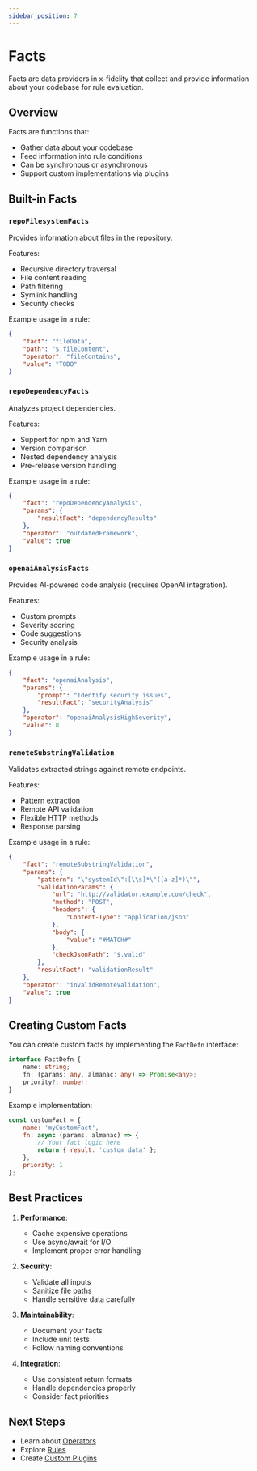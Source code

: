 ```yaml
---
sidebar_position: 7
---
```


# Facts

Facts are data providers in x-fidelity that collect and provide information about your codebase for rule evaluation.

## Overview

Facts are functions that:
- Gather data about your codebase
- Feed information into rule conditions
- Can be synchronous or asynchronous
- Support custom implementations via plugins

## Built-in Facts

### `repoFilesystemFacts`

Provides information about files in the repository.

Features:
- Recursive directory traversal
- File content reading
- Path filtering
- Symlink handling
- Security checks

Example usage in a rule:
```json
{
    "fact": "fileData",
    "path": "$.fileContent",
    "operator": "fileContains",
    "value": "TODO"
}
```

### `repoDependencyFacts`

Analyzes project dependencies.

Features:
- Support for npm and Yarn
- Version comparison
- Nested dependency analysis
- Pre-release version handling

Example usage in a rule:
```json
{
    "fact": "repoDependencyAnalysis",
    "params": {
        "resultFact": "dependencyResults"
    },
    "operator": "outdatedFramework",
    "value": true
}
```

### `openaiAnalysisFacts`

Provides AI-powered code analysis (requires OpenAI integration).

Features:
- Custom prompts
- Severity scoring
- Code suggestions
- Security analysis

Example usage in a rule:
```json
{
    "fact": "openaiAnalysis",
    "params": {
        "prompt": "Identify security issues",
        "resultFact": "securityAnalysis"
    },
    "operator": "openaiAnalysisHighSeverity",
    "value": 8
}
```

### `remoteSubstringValidation`

Validates extracted strings against remote endpoints.

Features:
- Pattern extraction
- Remote API validation
- Flexible HTTP methods
- Response parsing

Example usage in a rule:
```json
{
    "fact": "remoteSubstringValidation",
    "params": {
        "pattern": "\"systemId\":[\\s]*\"([a-z]*)\"",
        "validationParams": {
            "url": "http://validator.example.com/check",
            "method": "POST",
            "headers": {
                "Content-Type": "application/json"
            },
            "body": {
                "value": "#MATCH#"
            },
            "checkJsonPath": "$.valid"
        },
        "resultFact": "validationResult"
    },
    "operator": "invalidRemoteValidation",
    "value": true
}
```

## Creating Custom Facts

You can create custom facts by implementing the `FactDefn` interface:

```typescript
interface FactDefn {
    name: string;
    fn: (params: any, almanac: any) => Promise<any>;
    priority?: number;
}
```

Example implementation:
```javascript
const customFact = {
    name: 'myCustomFact',
    fn: async (params, almanac) => {
        // Your fact logic here
        return { result: 'custom data' };
    },
    priority: 1
};
```

## Best Practices

1. **Performance**:
   - Cache expensive operations
   - Use async/await for I/O
   - Implement proper error handling

2. **Security**:
   - Validate all inputs
   - Sanitize file paths
   - Handle sensitive data carefully

3. **Maintainability**:
   - Document your facts
   - Include unit tests
   - Follow naming conventions

4. **Integration**:
   - Use consistent return formats
   - Handle dependencies properly
   - Consider fact priorities

## Next Steps

- Learn about [Operators](operators)
- Explore [Rules](rules)
- Create [Custom Plugins](plugins/overview)
